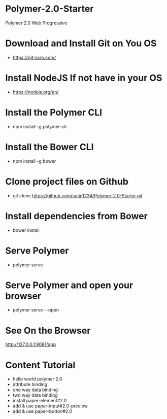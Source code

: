 # Polymer-2.0-Starter
Polymer 2.0 Web Progressive

# Download and Install Git on You OS
- https://git-scm.com/

# Install NodeJS If not have in your OS
- https://nodejs.org/en/

# Install the Polymer CLI
- npm install -g polymer-cli

# Install the Bower CLI
- npm install -g bower

# Clone project files on Github
- git clone https://github.com/sutin1234/Polymer-2.0-Starter.git

# Install dependencies from Bower
- bower install

# Serve Polymer 
- polymer serve

# Serve Polymer and open your browser
- polymer serve --open

# See On the Browser
http://127.0.0.1:8081/app

# Content Tutorial
- hello world polymer 2.0
- attribute binding
- one way data binding
- two way data binding
- install paper-element#2.0
- add & use paper-input#2.0-preview
- add & use paper-button#2.0

